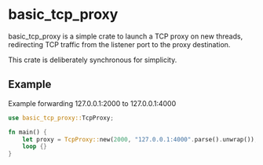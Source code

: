 # basic_tcp_proxy

basic_tcp_proxy is a simple crate to launch a TCP proxy on new threads,
redirecting TCP traffic from the listener port to the proxy destination.

This crate is deliberately synchronous for simplicity.

## Example

Example forwarding 127.0.0.1:2000 to 127.0.0.1:4000

```rust
use basic_tcp_proxy::TcpProxy;

fn main() {
    let proxy = TcpProxy::new(2000, "127.0.0.1:4000".parse().unwrap());
    loop {}
}
```
